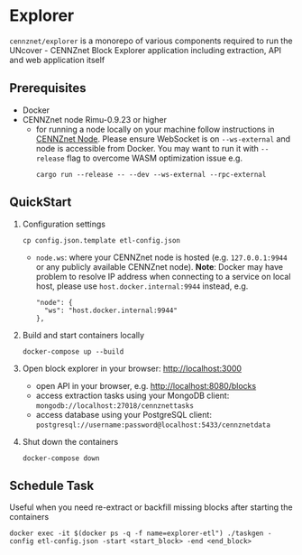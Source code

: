 Explorer
========

`cennznet/explorer` is a monorepo of various components required to run the UNcover - CENNZnet Block Explorer application including extraction, API and web application itself

Prerequisites
-------------

-   Docker
-   CENNZnet node Rimu-0.9.23 or higher
    - for running a node locally on your machine follow instructions in [CENNZnet Node](../cennznet). 
    Please ensure WebSocket is on `--ws-external` and node is accessible from Docker. 
    You may want to run it with `--release` flag to overcome WASM optimization issue e.g. 
       ```
      cargo run --release -- --dev --ws-external --rpc-external
      ```       

QuickStart
----------

1.  Configuration settings

    ```
    cp config.json.template etl-config.json
    ```

     -   `node.ws`: where your CENNZnet node is hosted (e.g. `127.0.0.1:9944` or any publicly available CENNZnet node). 
    **Note**: Docker may have problem to resolve IP address when connecting to a service on local host, please use `host.docker.internal:9944` instead, e.g.

         ```
         "node": {
           "ws": "host.docker.internal:9944"
         },
         ```

2.  Build and start containers locally

     ```
     docker-compose up --build
     ```

3.  Open block explorer in your browser: <http://localhost:3000>
    - open API in your browser, e.g. <http://localhost:8080/blocks>
    - access extraction tasks using your MongoDB client: `mongodb://localhost:27018/cennznettasks`
    - access database using your PostgreSQL client: `postgresql://username:password@localhost:5433/cennznetdata`

4.  Shut down the containers

    ```
    docker-compose down
    ```

Schedule Task
---------------

Useful when you need re-extract or backfill missing blocks after starting the containers

```
docker exec -it $(docker ps -q -f name=explorer-etl") ./taskgen -config etl-config.json -start <start_block> -end <end_block>
```

